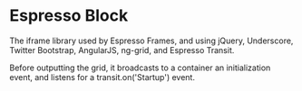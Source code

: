 Espresso Block
==========
The iframe library used by Espresso Frames, and using jQuery, Underscore, Twitter Bootstrap, AngularJS, ng-grid, and Espresso Transit.

Before outputting the grid, it broadcasts to a container an initialization event, and listens for a transit.on('Startup') event.